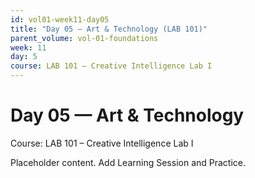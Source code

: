 ```yaml
---
id: vol01-week11-day05
title: "Day 05 — Art & Technology (LAB 101)"
parent_volume: vol-01-foundations
week: 11
day: 5
course: LAB 101 – Creative Intelligence Lab I
---
```


# Day 05 — Art & Technology
Course: LAB 101 – Creative Intelligence Lab I

Placeholder content. Add Learning Session and Practice.

